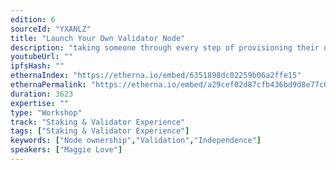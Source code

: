 ```yaml
---
edition: 6
sourceId: "YXANLZ"
title: "Launch Your Own Validator Node"
description: "taking someone through every step of provisioning their own nodes. Go from independent 1 server deployments to multi-server deployments in the workshop. Attendees will be able to spin up and manage their own nodes with easy to use open source software."
youtubeUrl: ""
ipfsHash: ""
ethernaIndex: "https://etherna.io/embed/6351898dc02259b06a2ffe15"
ethernaPermalink: "https://etherna.io/embed/a29cef02d87cfb436bd9d8e77c0b05c6de8a6e8c54d7019a5d2cba24a0925e5d"
duration: 3623
expertise: ""
type: "Workshop"
track: "Staking & Validator Experience"
tags: ["Staking & Validator Experience"]
keywords: ["Node ownership","Validation","Independence"]
speakers: ["Maggie Love"]
---
```

